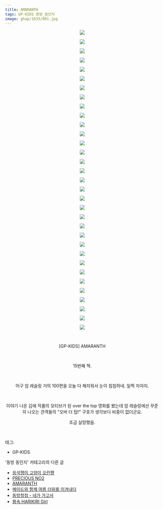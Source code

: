 ```yaml
---
title: AMARANTH
tags: GP-KIDS 동방_동인지
image: ghap/1635/001.jpg
---
```

<div class="article">
<p style="text-align: center; clear: none; float: none;"><img src="{{ site.nasurl }}/ghap/1635/001.jpg"/></p>
<p style="text-align: center; clear: none; float: none;"><img src="{{ site.nasurl }}/ghap/1635/002.jpg"/></p>
<p style="text-align: center; clear: none; float: none;"><img src="{{ site.nasurl }}/ghap/1635/003.jpg"/></p>
<p style="text-align: center; clear: none; float: none;"><img src="{{ site.nasurl }}/ghap/1635/004.jpg"/></p>
<p style="text-align: center; clear: none; float: none;"><img src="{{ site.nasurl }}/ghap/1635/005.jpg"/></p>
<p style="text-align: center; clear: none; float: none;"><img src="{{ site.nasurl }}/ghap/1635/006.jpg"/></p>
<p style="text-align: center; clear: none; float: none;"><img src="{{ site.nasurl }}/ghap/1635/007.jpg"/></p>
<p style="text-align: center; clear: none; float: none;"><img src="{{ site.nasurl }}/ghap/1635/008.jpg"/></p>
<p style="text-align: center; clear: none; float: none;"><img src="{{ site.nasurl }}/ghap/1635/009.jpg"/></p>
<p style="text-align: center; clear: none; float: none;"><img src="{{ site.nasurl }}/ghap/1635/010.jpg"/></p>
<p style="text-align: center; clear: none; float: none;"><img src="{{ site.nasurl }}/ghap/1635/011.jpg"/></p>
<p style="text-align: center; clear: none; float: none;"><img src="{{ site.nasurl }}/ghap/1635/012.jpg"/></p>
<p style="text-align: center; clear: none; float: none;"><img src="{{ site.nasurl }}/ghap/1635/013.jpg"/></p>
<p style="text-align: center; clear: none; float: none;"><img src="{{ site.nasurl }}/ghap/1635/014.jpg"/></p>
<p style="text-align: center; clear: none; float: none;"><img src="{{ site.nasurl }}/ghap/1635/015.jpg"/></p>
<p style="text-align: center; clear: none; float: none;"><img src="{{ site.nasurl }}/ghap/1635/016.jpg"/></p>
<p style="text-align: center; clear: none; float: none;"><img src="{{ site.nasurl }}/ghap/1635/017.jpg"/></p>
<p style="text-align: center; clear: none; float: none;"><img src="{{ site.nasurl }}/ghap/1635/018.jpg"/></p>
<p style="text-align: center; clear: none; float: none;"><img src="{{ site.nasurl }}/ghap/1635/019.jpg"/></p>
<p style="text-align: center; clear: none; float: none;"><img src="{{ site.nasurl }}/ghap/1635/020.jpg"/></p>
<p style="text-align: center; clear: none; float: none;"><img src="{{ site.nasurl }}/ghap/1635/021.jpg"/></p>
<p style="text-align: center; clear: none; float: none;"><img src="{{ site.nasurl }}/ghap/1635/022.jpg"/></p>
<p style="text-align: center; clear: none; float: none;"><img src="{{ site.nasurl }}/ghap/1635/023.jpg"/></p>
<p style="text-align: center; clear: none; float: none;"><img src="{{ site.nasurl }}/ghap/1635/024.jpg"/></p>
<p style="text-align: center; clear: none; float: none;"><img src="{{ site.nasurl }}/ghap/1635/025.jpg"/></p>
<p style="text-align: center; clear: none; float: none;"><img src="{{ site.nasurl }}/ghap/1635/026.jpg"/></p>
<p style="text-align: center; clear: none; float: none;"><img src="{{ site.nasurl }}/ghap/1635/027.jpg"/></p>
<p style="text-align: center; clear: none; float: none;"><img src="{{ site.nasurl }}/ghap/1635/028.jpg"/></p>
<p style="text-align: center; clear: none; float: none;"><img src="{{ site.nasurl }}/ghap/1635/029.jpg"/></p>
<p style="text-align: center; clear: none; float: none;"><img src="{{ site.nasurl }}/ghap/1635/030.jpg"/></p>
<p style="text-align: center; clear: none; float: none;"><img src="{{ site.nasurl }}/ghap/1635/031.jpg"/></p>
<p style="text-align: center; clear: none; float: none;"><img src="{{ site.nasurl }}/ghap/1635/032.jpg"/></p>
<p style="text-align: center; clear: none; float: none;"><img src="{{ site.nasurl }}/ghap/1635/033.jpg"/></p>
<p style="text-align: center; clear: none; float: none;"><br/></p>
<p style="text-align: center; clear: none; float: none;">[GP-KIDS] AMARANTH</p>
<p style="text-align: center; clear: none; float: none;"><br/></p>
<p style="text-align: center; clear: none; float: none;">15번째 책.</p>
<p style="text-align: center; clear: none; float: none;"><br/></p>
<p style="text-align: center; clear: none; float: none;">어구 암 레슬링 거의 100편을 오늘 다 해치워서 눈이 침침하네. 일찍 자야지.</p>
<p style="text-align: center; clear: none; float: none;"><br/></p>
<p style="text-align: center; clear: none; float: none;">이야기 나온 김에 작품의 모티브가 된 over the top 영화를 봤는데 암 레슬링에선 꾸준히 나오는 관객들의 "오버 더 탑!" 구호가 생각보다 비중이 없더군요.</p>
<p style="text-align: center; clear: none; float: none;">조금 실망했음.</p>
<p><br/></p>
</div><div class="tagTrail">
<p>태그: </p>
<ul>
<li>GP-KIDS</li>
</ul>
</div><div class="another">
<p>'동방 동인지' 카테고리의 다른 글</p>
<ul>
<li><a href="/2016-08-17-ghap_1639">응석쟁이 고양이 오린쨩</a></li>
<li><a href="/2016-08-17-ghap_1638">PRECIOUS NO2</a></li>
<li><a href="/2016-08-17-ghap_1635">AMARANTH</a></li>
<li><a href="/2016-08-17-ghap_1634">메이드와 함께 여름 더위를 이겨내다</a></li>
<li><a href="/2016-08-16-ghap_1633">동방청첩 - 네가 가고서</a></li>
<li><a href="/2016-08-16-ghap_1632">묭속 HARIKIRI Girl</a></li>
</ul>
</div><div class="cb_module cb_fluid">
<div class="cb_wrt cb_profile">
</div><!-- commentList close -->
</div>